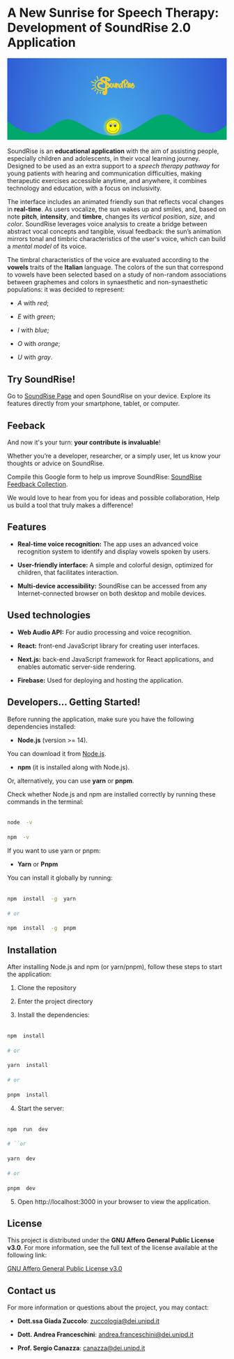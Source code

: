 
# A New Sunrise for Speech Therapy: Development of SoundRise 2.0 Application

  

![SoundRise Logo](./public/soundRise-presentation.png)

  

SoundRise is an **educational application** with the aim of assisting people, especially children and adolescents, in their vocal learning journey. Designed to be used as an extra support to a *speech therapy pathway* for young patients with hearing and communication difficulties, making therapeutic exercises accessible anytime, and anywhere, it combines technology and education, with a focus on inclusivity.

  

The interface includes an animated friendly sun that reflects vocal changes in **real-time**. As users vocalize, the sun wakes up and smiles, and, based on note **pitch**, **intensity**, and **timbre**, changes its *vertical position*, *size*, and *color*. SoundRise leverages voice analysis to create a bridge between abstract vocal concepts and tangible, visual feedback: the sun’s animation mirrors tonal and timbric characteristics of the user's voice, which can build a *mental model* of its voice.

  

The timbral characteristics of the voice are evaluated according to the **vowels** traits of the **Italian** language. The colors of the sun that correspond to vowels have been selected based on a study of non-random associations between graphemes and colors in synaesthetic and non-synaesthetic populations: it was decided to represent:

-  *A* with *red*; 

-  *E* with *green*;

-  *I* with *blue*;

-  *O* with *orange*;

-  *U* with *gray*.

  

## Try SoundRise!
Go to [SoundRise Page](https://soundrise-82999.web.app/) and open SoundRise on your device. Explore its features directly from your smartphone, tablet, or computer.

  
  

## Feeback

  

And now it's your turn: **your contribute is invaluable**!

  

Whether you’re a developer, researcher, or a simply user, let us know your thoughts or advice on SoundRise.

  

Compile this Google form to help us improve SoundRise: [SoundRise Feedback Collection](https://forms.gle/R1S2vfRgDT1DWsCW6).

  

We would love to hear from you for ideas and possible collaboration, Help us build a tool that truly makes a difference!

  
  

## Features

  

-  **Real-time voice recognition:** The app uses an advanced voice recognition system to identify and display vowels spoken by users.

-  **User-friendly interface:** A simple and colorful design, optimized for children, that facilitates interaction.

-  **Multi-device accessibility:** SoundRise can be accessed from any Internet-connected browser on both desktop and mobile devices.

  

## Used technologies

  

-  **Web Audio API:** For audio processing and voice recognition.

-  **React:** front-end JavaScript library for creating user interfaces.

-  **Next.js:** back-end JavaScript framework for React applications, and enables automatic server-side rendering.

-  **Firebase:** Used for deploying and hosting the application.

  

## Developers... Getting Started!

  

Before running the application, make sure you have the following dependencies installed:

  

-  **Node.js** (version >= 14).

You can download it from [Node.js](https://nodejs.org/).

-  **npm** (it is installed along with Node.js).

Or, alternatively, you can use **yarn** or **pnpm**.

  

Check whether Node.js and npm are installed correctly by running these commands in the terminal:

  

```bash

node  -v

npm  -v

```

  

If you want to use yarn or pnpm:

  

-  **Yarn** or **Pnpm**

You can install it globally by running:

  

```bash

npm  install  -g  yarn

# or

npm  install  -g  pnpm

```

  

## Installation

  

After installing Node.js and npm (or yarn/pnpm), follow these steps to start the application:

  

1. Clone the repository

2. Enter the project directory

3. Install the dependencies:

  

```bash

npm  install

# or

yarn  install

# or

pnpm  install

```

  

4. Start the server:

  

```bash

npm  run  dev

# ``or

yarn  dev

# or

pnpm  dev

```

  

5. Open http://localhost:3000 in your browser to view the application.

  

## License

  

This project is distributed under the **GNU Affero General Public License v3.0**. For more information, see the full text of the license available at the following link:

[GNU Affero General Public License v3.0](https://www.gnu.org/licenses/agpl-3.0.txt)

  

## Contact us

  

For more information or questions about the project, you may contact:

-  **Dott.ssa Giada Zuccolo**: [zuccologia@dei.unipd.it](mailto:zuccologia@dei.unipd.it)

-  **Dott. Andrea Franceschini**: [andrea.franceschini@dei.unipd.it](mailto:andrea.franceschini@dei.unipd.it)

-  **Prof. Sergio Canazza**: [canazza@dei.unipd.it](mailto:canazza@dei.unipd.it)